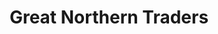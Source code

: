 ---
title: "Great Northern Traders"
url: /kerikeri/great-northern-traders-cobham-road/
shop: Gebrauchtwaren
---